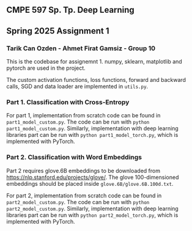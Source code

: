 ## CMPE 597 Sp. Tp. Deep Learning
## Spring 2025 Assignment 1
### Tarik Can Ozden - Ahmet Firat Gamsiz - Group 10

This is the codebase for assignemnt 1. numpy, sklearn, matplotlib and pytorch are used in the project.

The custom activation functions, loss functions, forward and backward calls, SGD and data loader are implemented in ```utils.py```.

### Part 1. Classification with Cross-Entropy

For part 1, implementation from scratch code can be found in ```part1_model_custom.py```. The code can be run with ```python part1_model_custom.py```. Similarly, implementation with deep learning libraries part can be run with ```python part1_model_torch.py```, which is implemented with PyTorch.

### Part 2. Classification with Word Embeddings

Part 2 requires glove.6B embeddings to be downloaded from https://nlp.stanford.edu/projects/glove/. The glove 100-dimensioned embeddings should be placed inside ```glove.6B/glove.6B.100d.txt```.

For part 2, implementation from scratch code can be found in ```part2_model_custom.py```. The code can be run with ```python part2_model_custom.py```. Similarly, implementation with deep learning libraries part can be run with ```python part2_model_torch.py```, which is implemented with PyTorch.